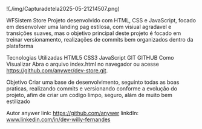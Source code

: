 !(./img/Capturadetela2025-05-21214507.png)


WFSistem Store
Projeto desenvolvido com HTML, CSS e JavaScript, focado em desenvolver uma landing pag estilosa, com visiual agradavel e transições suaves, mas o objetivo principal deste projeto é focado em treinar versionamento, realizações de commits bem organizados dentro da plataforma 

Tecnologias Utilizadas
HTML5
CSS3
JavaScript
GIT
GITHUB
Como Visualizar
Abra o arquivo index.html no navegador ou acesse https://github.com/anywer/dev-store.git.

Objetivo
Criar uma base de desenvolvimento, seguinto todas as boas praticas, realizando commits e versionando conforme a evolução do projeto, afim de criar um codigo limpo, seguro, alám de muito bem estilizado

Autor
anywer link: https://github.com/anywer linkdIn: www.linkedin.com/in/dev-willy-fernandes
